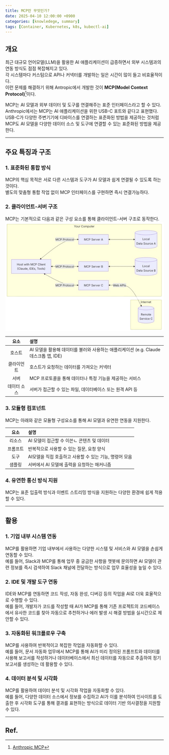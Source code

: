 ```yaml
---
title: MCP란 무엇인가?
date: 2025-04-10 12:00:00 +0900
categories: [knowledege, summary]
tags: [Container, Kubernetes, k8s, kubectl-ai]
---
```


## 개요
최근 대규모 언어모델(LLM)을 활용한 AI 애플리케이션이 급증하면서 외부 시스템과의 연동 방식도 점점 복잡해지고 있다.  
각 시스템마다 커스텀으로 API나 커넥터를 개발하는 일은 시간이 많이 들고 비효율적이다.  
이런 문제를 해결하기 위해 Antropic에서 개발한 것이 **MCP(Model Context Protocol)**[^1]이다.

MCP는 AI 모델과 외부 데이터 및 도구를 연결해주는 표준 인터페이스라고 할 수 있다.  
Anthropic에서는 MCP는 AI 애플리케이션을 위한 USB-C 포트와 같다고 표현했다.  
USB-C가 다양한 주변기기에 디바이스를 연결하는 표준화된 방법을 제공하는 것처럼 MCP도 AI 모델을 다양한 데이터 소스 및 도구에 연결할 수 있는 표준화된 방법을 제공한다.

---

## 주요 특징과 구조

### 1. 표준화된 통합 방식
MCP의 핵심 목적은 서로 다른 시스템과 도구가 AI 모델과 쉽게 연결될 수 있도록 하는 것이다.   
별도의 맞춤형 통합 작업 없이 MCP 인터페이스를 구현하면 즉시 연결가능하다.

### 2. 클라이언트-서버 구조
MCP는 기본적으로 다음과 같은 구성 요소를 통해 클라이언트-서버 구조로 동작한다.
![mcp-structure.png](../assets/img/posts/2025-04-10-MCP/mcp-structure.png)

| 요소 | 설명                                                        |
|:---:|:----------------------------------------------------------|
| 호스트 | AI 모델을 활용해 데이터를 불러와 사용하는 애플리케이션 (e.g. Claude 데스크톱 앱, IDE) |
| 클라이언트 | 호스트가 요청하는 데이터를 가져오는 커넥터                                   |
| 서버 | MCP 프로토콜을 통해 데이터나 특정 기능을 제공하는 서비스|
| 데이터 소스 | 서버가 접근할 수 있는 파일, 데이터베이스 또는 원격 API 등 |

### 3. 모듈형 컴포넌트
MCP는 아래와 같은 모듈형 구성요소를 통해 AI 모델과 유연한 연동을 지원한다.

| 요소 | 설명                                |
|:---:|:----------------------------------|
|리소스| AI 모델이 접근할 수 이쓴ㄴ 콘텐츠 및 데이터        | 
| 프롬프트 | 반복적으로 사용할 수 있는 질문, 요청 양식          |
| 도구 | AI모델을 직접 호출하고 사용할 수 있는 기능, 명령어 모음 | 
| 샘플링| 서버에서 AI 모델에 출력을 요청하는 매커니즘 |

### 4. 유연한 통신 방식 지원
MCP는 표준 입출력 방식과 이벤트 스트리밍 방식을 지원하는 다양한 환경에 쉽게 적용할 수 있다.

---
## 활용

### 1. 기업 내부 시스템 연동
MCP를 활용하면 기업 내부에서 사용하는 다양한 시스템 및 서비스와 AI 모델을 손쉽게 연동할 수 있다.  
예를 들어, Slack과 MCP를 통해 업무 중 궁금한 사항을 챗봇에 문의하면 AI 모델이 관련 정보를 즉시 검색하여 Slack 채널에 전달하는 방식으로 업무 효율성을 높일 수 있다.

### 2. IDE 및 개발 도구 연동
IDE와 MCP를 연동하면 코드 작성, 자동 완성, 디버깅 등의 작업을 AI로 더욱 효율적으로 수행할 수 있다.  
예를 들어, 개발자가 코드를 작성할 때 AI가 MCP를 통해 기존 프로젝트의 코드베이스에서 유사한 코드를 찾아 자동으로 추천하거나 에러 발생 시 해결 방법을 실시간으로 제안할 수 있다.

### 3. 자동화된 워크플로우 구축
MCP를 사용하여 반복적이고 복잡한 작업을 자동화할 수 있다.  
예를 들어, 문서 자동화 업무에서 MCP를 통해 AI가 미리 정의된 프롬프트와 데이터를 사용해 보고서를 작성하거나 데이터베이스에서 최신 데이터를 자동으로 추출하여 정기 보고서를 생성하는 데 활용할 수 있다.

### 4. 데이터 분석 및 시각화
MCP를 활용하여 데이터 분석 및 시각화 작업을 자동화할 수 있다.  
예를 들어, 다양한 데이터 소스에서 정보를 수집하고 AI가 이를 분석하여 인사이트를 도출한 후 시각화 도구를 통해 결과를 표현하는 방식으로 데이터 기반 의사결정을 지원할 수 있다.

---
## Ref.
[^1]: [Anthropic MCP](https://modelcontextprotocol.io/introduction)
